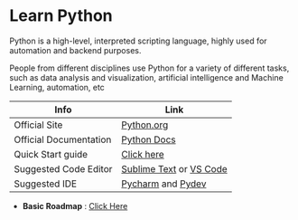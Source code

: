 # Learn Python 
Python is a high-level, interpreted scripting language, highly used for automation and backend purposes.
 
People from different disciplines use Python for a variety of different tasks, such as data analysis and visualization, artificial intelligence and Machine Learning, automation, etc

| Info  | Link|
| ------------- | ------------- |
| Official Site  | [Python.org](https://python.org)  |
| Official Documentation  | [Python Docs](https://docs.python.org)  |
|Quick Start guide|[Click here](https://www.python.org/about/gettingstarted/)|
| Suggested Code Editor  | [Sublime Text](http://www.sublimetext.com/) or [VS Code](code.visualstudio.com)  |
| Suggested IDE  |[Pycharm](https://www.jetbrains.com/pycharm/) and [Pydev](http://pydev.org/)  |

- **Basic Roadmap** : <a href='https://github.com/thegeekyb0y/learnpython/blob/5115d0ef2eec79355f9c58a5af3fc67f1e5ea090/roadmap.md' target="_blank">Click Here</a>
